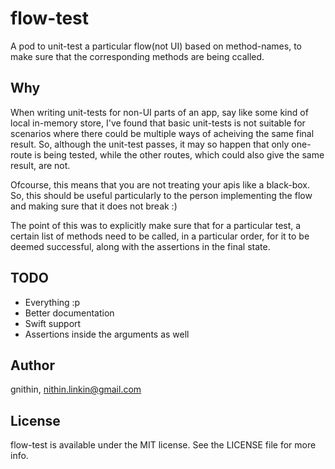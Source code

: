 # flow-test

A pod to unit-test a particular flow(not UI) based on method-names, to make sure that the corresponding methods are being ccalled.

## Why

When writing unit-tests for non-UI parts of an app, say like some kind of local in-memory store, I've found that basic unit-tests is not suitable for scenarios where there could be multiple ways of acheiving the same final result. So, although the unit-test passes, it may so happen that only one-route is being tested, while the other routes, which could also give the same result, are not. 

Ofcourse, this means that you are not treating your apis like a black-box. So, this should be useful particularly to the person implementing the flow and making sure that it does not break :) 

The point of this was to explicitly make sure that for a particular test, a certain list of methods need to be called, in a particular order, for it to be deemed successful, along with the assertions in the final state.

## TODO

- Everything :p
- Better documentation
- Swift support
- Assertions inside the arguments as well

## Author

gnithin, nithin.linkin@gmail.com

## License

flow-test is available under the MIT license. See the LICENSE file for more info.

